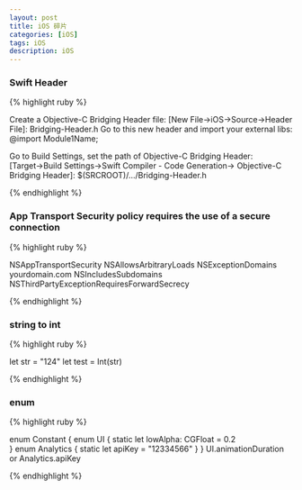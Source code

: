 ```yaml
---
layout: post
title: iOS 碎片
categories: [iOS]
tags: iOS
description: iOS
---
```


<h3>Swift Header</h3>

{% highlight ruby %}

Create a Objective-C Bridging Header file:
[New File→iOS→Source→Header File]: Bridging-Header.h
Go to this new header and import your external libs:
@import Module1Name;

Go to Build Settings, set the path of Objective-C Bridging Header:
[Target→Build Settings→Swift Compiler - Code Generation→ Objective-C Bridging Header]:  $(SRCROOT)/.../Bridging-Header.h


{% endhighlight %}

<h3>App Transport Security policy requires the use of a secure connection</h3>

{% highlight ruby %}

<key>NSAppTransportSecurity</key>
    <dict>
        <key>NSAllowsArbitraryLoads</key>
        <true/>
        <key>NSExceptionDomains</key>
        <dict>
            <key>yourdomain.com</key>
            <dict>
                <key>NSIncludesSubdomains</key>
                <true/>
                <key>NSThirdPartyExceptionRequiresForwardSecrecy</key>
                <false/>
            </dict>
       </dict>
  </dict>


{% endhighlight %}


<h3>string to int </h3>

{% highlight ruby %}

let str = "124"
let test =  Int(str)

{% endhighlight %}

<h3>enum </h3>

{% highlight ruby %}

enum Constant {
  enum UI {
    static let lowAlpha: CGFloat = 0.2  
  }
  enum Analytics {
    static let apiKey = "12334566"
  }
}
UI.animationDuration or Analytics.apiKey

{% endhighlight %}

